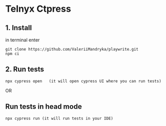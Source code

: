 # Telnyx Ctpress 


## 1. Install 
in terminal enter
```
git clone https://github.com/ValeriiMandryka/playwrite.git
npm ci 
```
## 2. Run tests
```
npx cypress open   (it will open cypress UI where you can run tests)  
```
OR

## Run tests in head mode
```
npx cypress run (it will run tests in your IDE)
```

